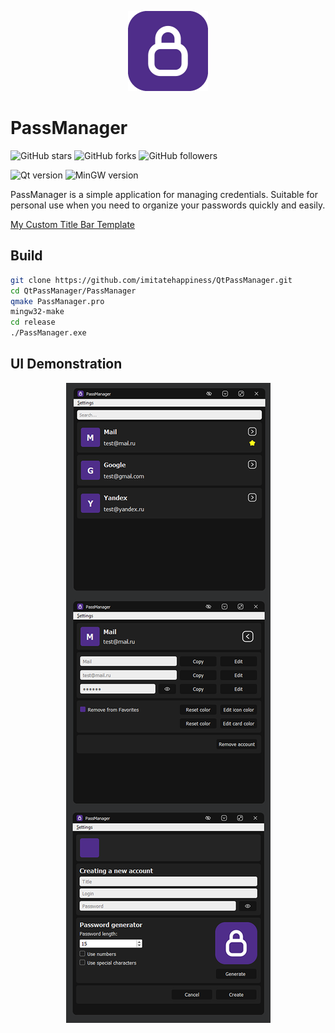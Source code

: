 
<p align="center">
	<img src="https://github.com/imitatehappiness/QtPassManager/blob/main/resources/icon.png" width="128" height="128" />
</p>

# PassManager

![GitHub stars](https://img.shields.io/github/stars/imitatehappiness/QtPassManager?style=social)
![GitHub forks](https://img.shields.io/github/forks/imitatehappiness/QtPassManager?style=social)
![GitHub followers](https://img.shields.io/github/followers/imitatehappiness?style=social)

![Qt version](https://img.shields.io/badge/Qt-5.15.2-151515.svg?Color=EEE&logoColor=EEE)
![MinGW version](https://img.shields.io/badge/MinGW-5.3.0-151515.svg?Color=EEE&logoColor=EEE)

PassManager is a simple application for managing credentials. Suitable for personal use when you need to organize your passwords quickly and easily.

[My Custom Title Bar Template](https://github.com/imitatehappiness/QtCustomTitleBar)

## Build

```bash
git clone https://github.com/imitatehappiness/QtPassManager.git
cd QtPassManager/PassManager
qmake PassManager.pro
mingw32-make
cd release
./PassManager.exe
```

## UI Demonstration 

<p align="center">
	<img src="https://github.com/imitatehappiness/QtPassManager/blob/main/resources/demo.png"  />
</p>
